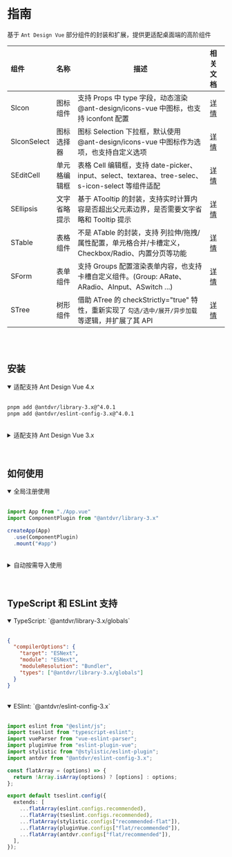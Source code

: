 # 指南

基于 `Ant Design Vue` 部分组件的封装和扩展，提供更适配桌面端的高阶组件

| 组件        | 名称         | 描述                                                                                                 |  相关文档                              |
| :---------- | :----------- | ---------------------------------------------------------------------------------------------------- | :----------------------------- |
| SIcon       | 图标组件     | 支持 Props 中 type 字段，动态渲染 @ant-design/icons-vue 中图标，也支持 iconfont 配置                 | [详情](https://antdvr.github.io/docs/vue3.x/library/icon)        |
| SIconSelect | 图标选择器   | 图标 Selection 下拉框，默认使用 @ant-design/icons-vue 中图标作为选项，也支持自定义选项               | [详情](https://antdvr.github.io/docs/vue3.x/library/icon_select) |
| SEditCell   | 单元格编辑框 | 表格 Cell 编辑框，支持 date-picker、input、select、textarea、tree-selec、s-icon-select 等组件适配    | [详情](https://antdvr.github.io/docs/vue3.x/library/edit_cell)   |
| SEllipsis   | 文字省略提示 | 基于 ATooltip 的封装，支持实时计算内容是否超出父元素边界，是否需要文字省略和 Tooltip 提示            | [详情](https://antdvr.github.io/docs/vue3.x/library/ellipsis)    |
| STable      | 表格组件     | 不是 ATable 的封装，支持 列拉伸/拖拽/属性配置，单元格合并/卡槽定义，Checkbox/Radio、内置分页等功能   | [详情](https://antdvr.github.io/docs/vue3.x/library/table)       |
| SForm       | 表单组件     | 支持 Groups 配置渲染表单内容，也支持卡槽自定义组件。(Group: ARate、ARadio、AInput、ASwitch ...)      | [详情](https://antdvr.github.io/docs/vue3.x/library/form)        |
| STree       | 树形组件     | 借助 ATree 的 checkStrictly="true" 特性，重新实现了 `勾选/选中/展开/异步加载` 等逻辑，并扩展了其 API | [详情](https://antdvr.github.io/docs/vue3.x/library/tree)        |

<br/>
<br/>

## 安装

<details open>
<summary>适配支持 Ant Design Vue 4.x</summary>
<br/>

```bash
pnpm add @antdvr/library-3.x@^4.0.1
pnpm add @antdvr/eslint-config-3.x@^4.0.1
```

</details>

<br/>

<details>
<summary>适配支持 Ant Design Vue 3.x</summary>
<br/>

```bash
pnpm add @antdvr/library-3.x@^3.0.0
```

</details>

<br/>
<br/>

## 如何使用

<details open>
<summary>全局注册使用</summary>
<br/>

```typescript
import App from "./App.vue"
import ComponentPlugin from "@antdvr/library-3.x"

createApp(App)
  .use(ComponentPlugin)
  .mount("#app")
```

</details>

<br/>

<details>
<summary>自动按需导入使用</summary>
<br/>

```typescript
/* in vite.config.ts */

import { defineConfig } from 'vitest/config'
import { AntdvLibraryResolver } from '@antdvr/library-3.x/resolver'
import { AntDesignVueResolver } from 'unplugin-vue-components/resolvers'
import AutoComponents from 'unplugin-vue-components/vite'
import AutoImport from 'unplugin-auto-import/vite'
import VueJsx from '@vitejs/plugin-vue-jsx'
import Vue from '@vitejs/plugin-vue'

export default defineConfig(() => {
  return {
    plugins: [
     AutoComponents({
        resolvers: [
          AntdvLibraryResolver(),
          AntDesignVueResolver({
            resolveIcons: true,
            importStyle: 'less',
          }),
        ],
        include: [
          /\.[tj]sx?/,
          /\.vue\?vue/,
          /\.vue$/,
        ],
      }),
      AutoImport({
        resolvers: [
          AntdvLibraryResolver(),
        ],
        eslintrc: {
          enabled: true,
          filepath: './.eslintrc-auto-import.json',
          globalsPropValue: true,
        },
        dts: true,
      }),
      VueJsx(),
      Vue(),
    ],
  }
})
```

</details>


<br/>
<br/>

## TypeScript 和 ESLint 支持

<details open>
<summary>TypeScript: `@antdvr/library-3.x/globals`</summary>
<br/>

```json
{
  "compilerOptions": {
    "target": "ESNext",
    "module": "ESNext",
    "moduleResolution": "Bundler",
    "types": ["@antdvr/library-3.x/globals"]
  }
}
```

</details>

<br/>

<details open>
<summary>ESlint: `@antdvr/eslint-config-3.x`</summary>
<br/>

```typescript
import eslint from "@eslint/js";
import tseslint from "typescript-eslint";
import vueParser from "vue-eslint-parser";
import pluginVue from "eslint-plugin-vue";
import stylistic from "@stylistic/eslint-plugin";
import antdvr from "@antdvr/eslint-config-3.x";

const flatArray = (options) => {
  return !Array.isArray(options) ? [options] : options;
};

export default tseslint.config({
  extends: [
    ...flatArray(eslint.configs.recommended),
    ...flatArray(tseslint.configs.recommended),
    ...flatArray(stylistic.configs["recommended-flat"]),
    ...flatArray(pluginVue.configs["flat/recommended"]),
    ...flatArray(antdvr.configs["flat/recommended"]),
  ],
});
```

</details>


